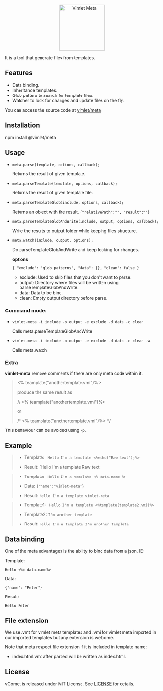 <p align='center'>
<img src='https://vimlet.com/resources/img/Meta-txt.png' title='Vimlet Meta' alt='Vimlet Meta' height="150">
</p>

It is a tool that generate files from templates.

## Features

* Data binding.
* Inheritance templates.
* Glob patters to search for template files.
* Watcher to look for changes and update files on the fly.


You can access the source code at [vimlet/meta](https://github.com/vimlet/vimlet-meta)

## Installation

npm install @vimlet/meta

## Usage

* `meta.parse(template, options, callback);`

    Returns the result of given template.

* `meta.parseTemplate(template, options, callback);`

    Returns the result of given template file.

* `meta.parseTemplateGlob(include, options, callback);`

    Returns an object with the result. `{"relativePath":"",
    "result":""}`

* `meta.parseTemplateGlobAndWrite(include, output, options, callback);`

    Write the results to output folder while keeping files structure.

* `meta.watch(include, output, options);`

    Do parseTemplateGlobAndWrite and keep looking for changes.

    **options**

    `{
        "exclude": "glob patterns",
        "data": {},
        "clean": false
    }`
 
    * exclude: Used to skip files that you don't want to parse.
    * output: Directory where files will be written using parseTemplateGlobAndWrite.
    * data: Data to be bind.
    * clean: Empty output directory before parse.

### Command mode:

* `vimlet-meta -i include -o output -e exclude -d data -c clean`

    Calls meta.parseTemplateGlobAndWrite

* `vimlet-meta -i include -o output -e exclude -d data -c clean -w`

    Calls meta.watch

### Extra

**vimlet-meta** remove comments if there are only meta code within it.

> <% teamplate("anothertemplate.vmi")%>
> 
> produce the same result as
> 
> // <% teamplate("anothertemplate.vmi")%>
>
> or
>
> /* <% teamplate("anothertemplate.vmi")%> */

This behaviour can be avoided using `-p`.


## Example

>* Template:
>` Hello I'm a template <%echo("Raw text");%>`
>
>* Result:
> `Hello I'm a template Raw text

>* Template:
>` Hello I'm a template <% data.name %>`
>
>* Data:
> `{"name":"vimlet-meta"}`
>* Result:
> `Hello I'm a template vimlet-meta`

>* Template1:
>` Hello I'm a template <%template(template2.vmi)%>`
>
>* Template2:
> `I'm another template`
>
>* Result:
> `Hello I'm a template I'm another template`


## Data binding

One of the meta advantages is the ability to bind data from a json. IE:

Template:

`Hello <%= data.name%>`

Data:

`{"name": "Peter"}`

Result:

```
Hello Peter
```

## File extension

We use .vmt for vimlet meta templates and .vmi for vimlet meta imported in our imported templates but any extension is welcome.

Note that meta respect file extension if it is included in template name:
* index.html.vmt after parsed will be written as index.html.




## License
vComet is released under MIT License. See [LICENSE](https://github.com/vimlet/vimlet-meta/blob/master/LICENSE) for details.
